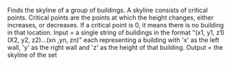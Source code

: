 Finds the skyline of a group of buildings. A skyline consists of critical points. Critical points are the points at which the height changes, either increases, or decreases. If a critical point is 0, it means there is no building in that location.
Input = a single string of buildings in the format "(x1, y1, z1) (X2, y2, z2)...(xn ,yn, zn)" each representing a building with 'x' as the left wall, 'y' as the right wall and 'z' as the height of that building. 
Output = the skyline of the set 
